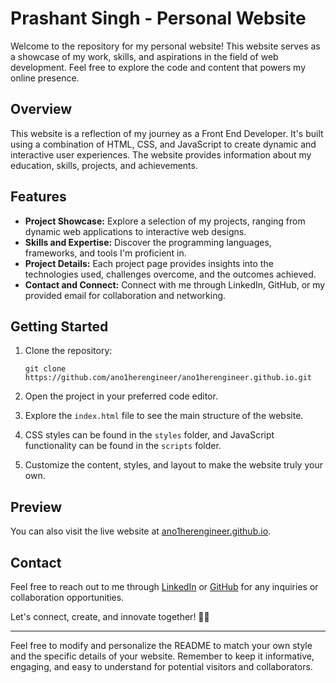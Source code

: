 # Prashant Singh - Personal Website

Welcome to the repository for my personal website! This website serves as a showcase of my work, skills, and aspirations in the field of web development. Feel free to explore the code and content that powers my online presence.

## Overview

This website is a reflection of my journey as a Front End Developer. It's built using a combination of HTML, CSS, and JavaScript to create dynamic and interactive user experiences. The website provides information about my education, skills, projects, and achievements.

## Features

- **Project Showcase:** Explore a selection of my projects, ranging from dynamic web applications to interactive web designs.
- **Skills and Expertise:** Discover the programming languages, frameworks, and tools I'm proficient in.
- **Project Details:** Each project page provides insights into the technologies used, challenges overcome, and the outcomes achieved.
- **Contact and Connect:** Connect with me through LinkedIn, GitHub, or my provided email for collaboration and networking.

## Getting Started

1. Clone the repository:

   ```
   git clone https://github.com/ano1herengineer/ano1herengineer.github.io.git
   ```

2. Open the project in your preferred code editor.

3. Explore the `index.html` file to see the main structure of the website.

4. CSS styles can be found in the `styles` folder, and JavaScript functionality can be found in the `scripts` folder.

5. Customize the content, styles, and layout to make the website truly your own.

## Preview


You can also visit the live website at [ano1herengineer.github.io](https://ano1herengineer.github.io/).

## Contact

Feel free to reach out to me through [LinkedIn](https://www.linkedin.com/in/ano1herengineer/) or [GitHub](https://github.com/ano1herengineer) for any inquiries or collaboration opportunities.

Let's connect, create, and innovate together! 🚀🌐

---

Feel free to modify and personalize the README to match your own style and the specific details of your website. Remember to keep it informative, engaging, and easy to understand for potential visitors and collaborators.
